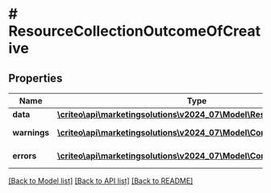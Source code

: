 # # ResourceCollectionOutcomeOfCreative

## Properties

Name | Type | Description | Notes
------------ | ------------- | ------------- | -------------
**data** | [**\criteo\api\marketingsolutions\v2024_07\Model\ResourceOfCreative[]**](ResourceOfCreative.md) |  | [optional]
**warnings** | [**\criteo\api\marketingsolutions\v2024_07\Model\CommonProblem[]**](CommonProblem.md) |  | [optional] [readonly]
**errors** | [**\criteo\api\marketingsolutions\v2024_07\Model\CommonProblem[]**](CommonProblem.md) |  | [optional] [readonly]

[[Back to Model list]](../../README.md#models) [[Back to API list]](../../README.md#endpoints) [[Back to README]](../../README.md)

